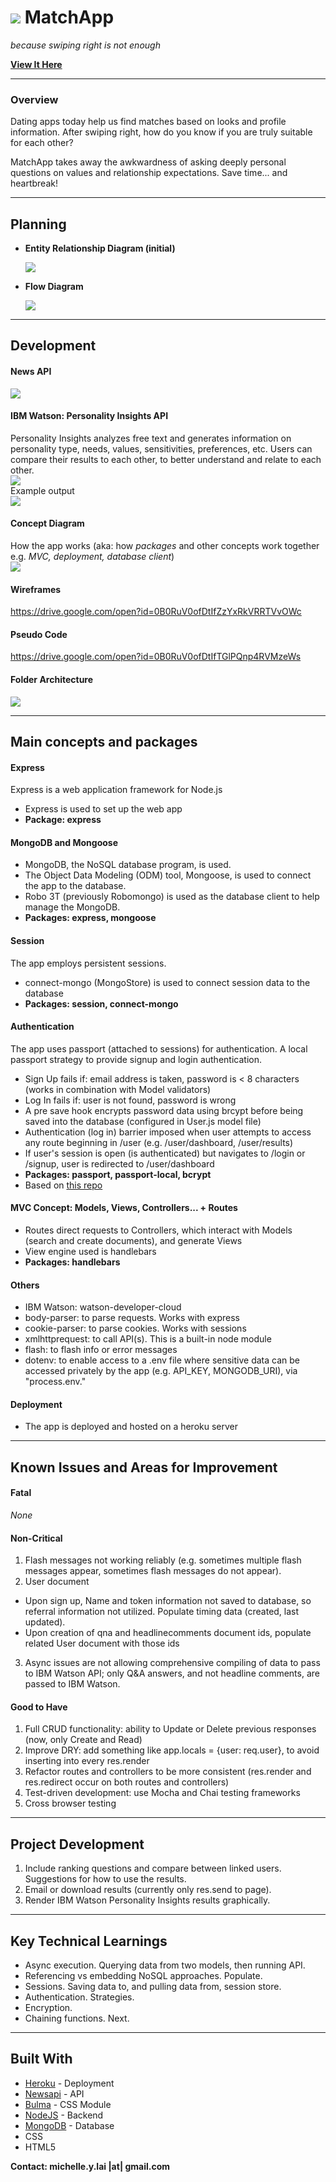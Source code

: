 
<!---
Read Me Contents
-->

# ![](public/img/logo.jpg) MatchApp

_because swiping right is not enough_


**[View It Here](https://intense-cliffs-78971.herokuapp.com)**

---
### Overview

Dating apps today help us find matches based on looks and profile information. After swiping right, how do you know if you are truly suitable for each other?

MatchApp takes away the awkwardness of asking deeply personal questions on values and relationship expectations. Save time... and heartbreak!

---
## Planning

* **Entity Relationship Diagram (initial)**

  ![](public/img/erd.png)

* **Flow Diagram**

  ![](public/img/flowdiagram.jpg)

---
## Development

#### News API
![](public/img/newsapi.png)
<br>

#### IBM Watson: Personality Insights API
Personality Insights analyzes free text and generates information on personality type, needs, values, sensitivities, preferences, etc. Users can compare their results to each other, to better understand and relate to each other.
<br>
![](public/img/pi_documentation.png)
<br>
Example output
<br>
![](public/img/pi_display.png)

#### Concept Diagram
How the app works
(aka: how _packages_ and other concepts work together e.g. _MVC, deployment, database client_)
<br>
![](public/img/conceptdiagram.jpg)

#### Wireframes
https://drive.google.com/open?id=0B0RuV0ofDtIfZzYxRkVRRTVvOWc

#### Pseudo Code
https://drive.google.com/open?id=0B0RuV0ofDtIfTGlPQnp4RVMzeWs

#### Folder Architecture
![](public/img/folderarchitecture.png)

---
## Main concepts and packages

#### Express
Express is a web application framework for Node.js
* Express is used to set up the web app
* __Package: express__

#### MongoDB and Mongoose
* MongoDB, the NoSQL database program, is used.
* The Object Data Modeling (ODM) tool, Mongoose, is used to connect the app to the database.
* Robo 3T (previously Robomongo) is used as the database client to help manage the MongoDB.
* __Packages: express, mongoose__

#### Session
The app employs persistent sessions.
* connect-mongo (MongoStore) is used to connect session data to the database
* __Packages: session, connect-mongo__

#### Authentication
The app uses passport (attached to sessions) for authentication.
A local passport strategy to provide signup and login authentication.
* Sign Up fails if: email address is taken, password is < 8 characters (works in combination with Model validators)
* Log In fails if: user is not found, password is wrong
* A pre save hook encrypts password data using brcypt before being saved into the database (configured in User.js model file)
* Authentication (log in) barrier imposed when user attempts to access any route beginning in /user (e.g. /user/dashboard, /user/results)
* If user's session is open (is authenticated) but navigates to /login or /signup, user is redirected to /user/dashboard
* __Packages: passport, passport-local, bcrypt__
* Based on [this repo](https://github.com/primaulia/passport-ref)

#### MVC Concept: Models, Views, Controllers... + Routes
* Routes direct requests to Controllers, which interact with Models (search and create documents), and generate Views
* View engine used is handlebars
* __Packages: handlebars__

#### Others
* IBM Watson: watson-developer-cloud
* body-parser: to parse requests. Works with express
* cookie-parser: to parse cookies. Works with sessions
* xmlhttprequest: to call API(s). This is a built-in node module
* flash: to flash info or error messages
* dotenv: to enable access to a .env file where sensitive data can be accessed privately by the app (e.g. API_KEY, MONGODB_URI), via "process.env."

#### Deployment
* The app is deployed and hosted on a heroku server

---
## Known Issues and Areas for Improvement

#### Fatal
_None_

#### Non-Critical
1. Flash messages not working reliably (e.g. sometimes multiple flash messages appear, sometimes flash messages do not appear).
2. User document
  - Upon sign up, Name and token information not saved to database, so referral information not utilized. Populate timing data (created, last updated).
  - Upon creation of qna and headlinecomments document ids, populate related User document with those ids
3. Async issues are not allowing comprehensive compiling of data to pass to IBM Watson API; only Q&A answers, and not headline comments, are passed to IBM Watson.

#### Good to Have  
1. Full CRUD functionality: ability to Update or Delete previous responses (now, only Create and Read)
2. Improve DRY: add something like app.locals = {user: req.user}, to avoid inserting into every res.render
3. Refactor routes and controllers to be more consistent (res.render and res.redirect occur on both routes and controllers)
4. Test-driven development: use Mocha and Chai testing frameworks
5. Cross browser testing

---
## Project Development

1. Include ranking questions and compare between linked users. Suggestions for how to use the results.
3. Email or download results (currently only res.send to page).
4. Render IBM Watson Personality Insights results graphically.

---
## Key Technical Learnings

* Async execution. Querying data from two models, then running API.
* Referencing vs embedding NoSQL approaches. Populate.
* Sessions. Saving data to, and pulling data from, session store.
* Authentication. Strategies.
* Encryption.
* Chaining functions. Next.

---
## Built With

* [Heroku](https://dashboard.heroku.com/) - Deployment
* [Newsapi](https://newsapi.org) - API
* [Bulma](https://bulma.io) - CSS Module
* [NodeJS](https://nodejs.org) - Backend
* [MongoDB](https://www.mongodb.com) - Database
* CSS
* HTML5

__Contact: michelle.y.lai |at| gmail.com__
